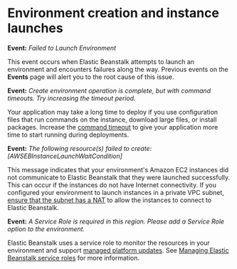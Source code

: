 # Environment creation and instance launches<a name="troubleshooting-envcreate"></a>

**Event:** *Failed to Launch Environment*

This event occurs when Elastic Beanstalk attempts to launch an environment and encounters failures along the way\. Previous events on the **Events** page will alert you to the root cause of this issue\.

**Event:** *Create environment operation is complete, but with command timeouts\. Try increasing the timeout period\.*

Your application may take a long time to deploy if you use configuration files that run commands on the instance, download large files, or install packages\. Increase the [command timeout](using-features.rolling-version-deploy.md#environments-cfg-rollingdeployments-console) to give your application more time to start running during deployments\.

**Event:** *The following resource\(s\) failed to create: \[AWSEBInstanceLaunchWaitCondition\]*

This message indicates that your environment's Amazon EC2 instances did not communicate to Elastic Beanstalk that they were launched successfully\. This can occur if the instances do not have Internet connectivity\. If you configured your environment to launch instances in a private VPC subnet, [ensure that the subnet has a NAT](vpc.md) to allow the instances to connect to Elastic Beanstalk\.

**Event:** *A Service Role is required in this region\. Please add a Service Role option to the environment\.*

Elastic Beanstalk uses a service role to monitor the resources in your environment and support [managed platform updates](environment-platform-update-managed.md)\. See [Managing Elastic Beanstalk service roles](iam-servicerole.md) for more information\.